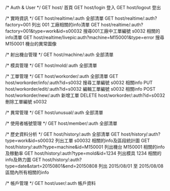 /* Auth & User */
GET  	host/      首頁
GET  	host/login		登入
GET  	host/logout      登出


/* 實時資訊 */
GET    	host/realtime/:auth     								全部清單
GET    	host/realtime/:auth?factory=001    						列出 001 工廠相關的info清單
GET    	host/realtime/:auth?factory=001&type=work&id=s00032 	搜尋001工廠中工單編號 s0032 相關的info清單
GET    	host/realtime/livepic:auth?machine=M150001&type=error   搜尋 M150001 機台的異常圖像


/* 射出機台管理 */
GET    	host/machine/:auth     全部清單


/* 模具管理 */
GET    	host/mold/:auth     全部清單


/* 工單管理 */
GET    	host/workorder/:auth     全部清單
GET    	host/workorder/info/:auth?id=s0032     搜尋工單編號 s0032 相關info
PUT   	host/workorder/edit/:auth?id=s0032     編輯工單編號 s0032 相關info
POST   	host/workorder/new/:auth		       新增工單
DELETE 	host/workorder/:auth?id=s0032     	   刪除工單編號 s0032


/* 異常管理 */
GET    	host/unusual/:auth     全部清單


/* 使用者帳號管理 */
GET    	host/member/:auth     全部清單


/* 歷史資料分析 */
GET    	host/history/:auth     							全部清單
GET    	host/history/:auth?type=work&id=s00032    		列出工單 s00032 相關的info及區段統計圖
GET    	host/history/:auth?type=machine&id=M150001		列出機台 M150001 相關的info及稼動率
GET    	host/history/:auth?type=mold&id=1234   			列出模具 1234 相關的info及熱力圖
GET    	host/history/:auth?type=date&start=20150801&end=20150808
		列出 2015/08/01 至 2015/08/08 區間內所有相關的info


/* 帳戶管理 */
GET    	host/user/:auth     帳戶資料